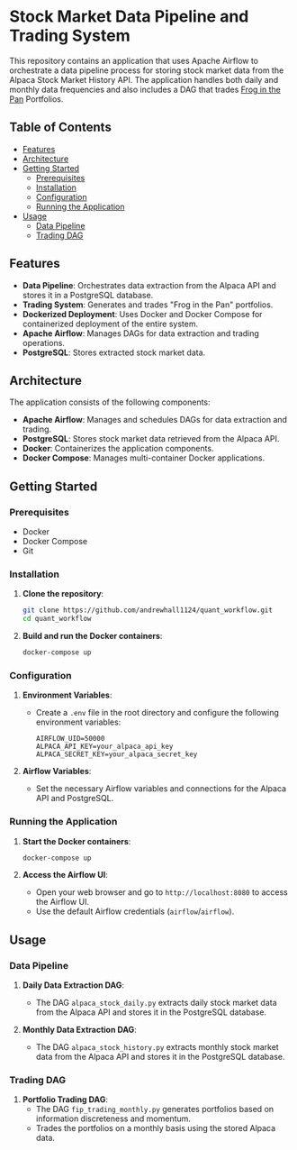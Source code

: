 # Stock Market Data Pipeline and Trading System

This repository contains an application that uses Apache Airflow to orchestrate a data pipeline process for storing stock market data from the Alpaca Stock Market History API. The application handles both daily and monthly data frequencies and also includes a DAG that trades [Frog in the Pan](https://www3.nd.edu/~zda/Frog.pdf) Portfolios.

## Table of Contents

- [Features](#features)
- [Architecture](#architecture)
- [Getting Started](#getting-started)
  - [Prerequisites](#prerequisites)
  - [Installation](#installation)
  - [Configuration](#configuration)
  - [Running the Application](#running-the-application)
- [Usage](#usage)
  - [Data Pipeline](#data-pipeline)
  - [Trading DAG](#trading-dag)

## Features

- **Data Pipeline**: Orchestrates data extraction from the Alpaca API and stores it in a PostgreSQL database.
- **Trading System**: Generates and trades "Frog in the Pan" portfolios.
- **Dockerized Deployment**: Uses Docker and Docker Compose for containerized deployment of the entire system.
- **Apache Airflow**: Manages DAGs for data extraction and trading operations.
- **PostgreSQL**: Stores extracted stock market data.

## Architecture

The application consists of the following components:

- **Apache Airflow**: Manages and schedules DAGs for data extraction and trading.
- **PostgreSQL**: Stores stock market data retrieved from the Alpaca API.
- **Docker**: Containerizes the application components.
- **Docker Compose**: Manages multi-container Docker applications.

## Getting Started

### Prerequisites

- Docker
- Docker Compose
- Git

### Installation

1. **Clone the repository**:
    ```bash
    git clone https://github.com/andrewhall1124/quant_workflow.git
    cd quant_workflow
    ```

2. **Build and run the Docker containers**:
    ```bash
    docker-compose up
    ```

### Configuration

1. **Environment Variables**:
   - Create a `.env` file in the root directory and configure the following environment variables:
     ```env
     AIRFLOW_UID=50000
     ALPACA_API_KEY=your_alpaca_api_key
     ALPACA_SECRET_KEY=your_alpaca_secret_key
     ```

2. **Airflow Variables**:
   - Set the necessary Airflow variables and connections for the Alpaca API and PostgreSQL.

### Running the Application

1. **Start the Docker containers**:
    ```bash
    docker-compose up
    ```

2. **Access the Airflow UI**:
   - Open your web browser and go to `http://localhost:8080` to access the Airflow UI.
   - Use the default Airflow credentials (`airflow`/`airflow`).

## Usage

### Data Pipeline

1. **Daily Data Extraction DAG**:
   - The DAG `alpaca_stock_daily.py` extracts daily stock market data from the Alpaca API and stores it in the PostgreSQL database.

2. **Monthly Data Extraction DAG**:
   - The DAG `alpaca_stock_history.py` extracts monthly stock market data from the Alpaca API and stores it in the PostgreSQL database.

### Trading DAG

1. **Portfolio Trading DAG**:
   - The DAG `fip_trading_monthly.py` generates portfolios based on information discreteness and momentum.
   - Trades the portfolios on a monthly basis using the stored Alpaca data.

